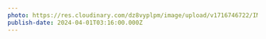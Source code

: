 ```yaml
---
photo: https://res.cloudinary.com/dz8vyplpm/image/upload/v1716746722/IMG_9377_yip0q4.jpg
publish-date: 2024-04-01T03:16:00.000Z
---
```

